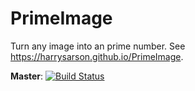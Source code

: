 # PrimeImage

Turn any image into an prime number.
See https://harrysarson.github.io/PrimeImage.

**Master**: [![Build Status](https://travis-ci.com/harrysarson/primeimage.svg?branch=master)](https://travis-ci.com/harrysarson/primeimage)

